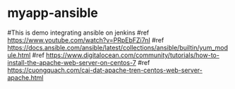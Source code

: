 # myapp-ansible
#This is demo integrating ansible on jenkins
#ref https://www.youtube.com/watch?v=PRpEbFZi7nI
#ref https://docs.ansible.com/ansible/latest/collections/ansible/builtin/yum_module.html
#ref https://www.digitalocean.com/community/tutorials/how-to-install-the-apache-web-server-on-centos-7
#ref https://cuongquach.com/cai-dat-apache-tren-centos-web-server-apache.html

